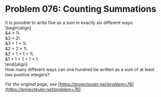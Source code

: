 # Problem 076: Counting Summations
  
It is possible to write five as a sum in exactly six different ways:  
\begin{align}  
&4 + 1\\  
&3 + 2\\  
&3 + 1 + 1\\  
&2 + 2 + 1\\  
&2 + 1 + 1 + 1\\  
&1 + 1 + 1 + 1 + 1  
\end{align}  
How many different ways can one hundred be written as a sum of at least two positive integers?  

*For the original page, see [https://projecteuler.net/problem=76](https://projecteuler.net/problem=76).*
